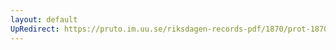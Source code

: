```yaml
---
layout: default
UpRedirect: https://pruto.im.uu.se/riksdagen-records-pdf/1870/prot-1870--ak--126.pdf
---
```

